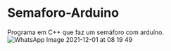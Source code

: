 # Semaforo-Arduino
Programa em C++ que faz um semáforo com arduíno.
![WhatsApp Image 2021-12-01 at 08 19 49](https://user-images.githubusercontent.com/87030375/144225614-413cfc23-9731-4400-ba02-08aabd5dfaa2.jpeg)
